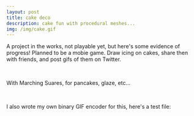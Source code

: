```yaml
---
layout: post
title: cake deco
description: cake fun with procedural meshes...
img: /img/cake.gif
---
```


A project in the works, not playable yet, but here's some evidence of progress!
Planned to be a mobie game. Draw icing on cakes, share then with friends, and post gifs of them on Twitter.

<div class="img_row">
	<img class="col one" src="{{ site.baseurl }}/img/cake.gif" alt="" title="screenshot"/>
    <img class="col one" src="{{ site.baseurl }}/img/cake1.png" alt="" title="screenshot"/>
    <img class="col one" src="{{ site.baseurl }}/img/cake2.png" alt="" title="screenshot"/>
</div>

With Marching Suares, for pancakes, glaze, etc...

<div class="img_row">
	<img class="col one" src="{{ site.baseurl }}/img/marchingsquares.gif" alt="" title="screenshot"/>
    <img class="col one" src="{{ site.baseurl }}/img/pancake1.png" alt="" title="screenshot"/>
    <img class="col one" src="{{ site.baseurl }}/img/pancake2.png" alt="" title="screenshot"/>
</div>

I also wrote my own binary GIF encoder for this, here's a test file:

<div>
	<img class="col one" src="{{ site.baseurl }}/img/testgif70.gif" alt="" title="screenshot"/>
</div>